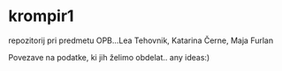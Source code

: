 # krompir1
repozitorij pri predmetu OPB...Lea Tehovnik, Katarina Černe, Maja Furlan


Povezave na podatke, ki jih želimo obdelat.. any ideas:)
